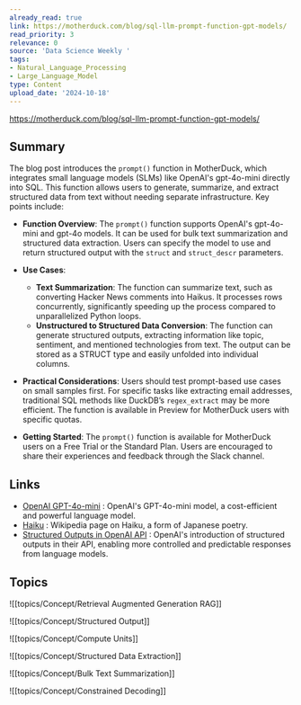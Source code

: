 ```yaml
---
already_read: true
link: https://motherduck.com/blog/sql-llm-prompt-function-gpt-models/
read_priority: 3
relevance: 0
source: 'Data Science Weekly '
tags:
- Natural_Language_Processing
- Large_Language_Model
type: Content
upload_date: '2024-10-18'
---
```


https://motherduck.com/blog/sql-llm-prompt-function-gpt-models/
## Summary

The blog post introduces the `prompt()` function in MotherDuck, which integrates small language models (SLMs) like OpenAI's gpt-4o-mini directly into SQL. This function allows users to generate, summarize, and extract structured data from text without needing separate infrastructure. Key points include:

- **Function Overview**: The `prompt()` function supports OpenAI's gpt-4o-mini and gpt-4o models. It can be used for bulk text summarization and structured data extraction. Users can specify the model to use and return structured output with the `struct` and `struct_descr` parameters.

- **Use Cases**:
  - **Text Summarization**: The function can summarize text, such as converting Hacker News comments into Haikus. It processes rows concurrently, significantly speeding up the process compared to unparallelized Python loops.
  - **Unstructured to Structured Data Conversion**: The function can generate structured outputs, extracting information like topic, sentiment, and mentioned technologies from text. The output can be stored as a STRUCT type and easily unfolded into individual columns.

- **Practical Considerations**: Users should test prompt-based use cases on small samples first. For specific tasks like extracting email addresses, traditional SQL methods like DuckDB’s `regex_extract` may be more efficient. The function is available in Preview for MotherDuck users with specific quotas.

- **Getting Started**: The `prompt()` function is available for MotherDuck users on a Free Trial or the Standard Plan. Users are encouraged to share their experiences and feedback through the Slack channel.
## Links

- [OpenAI GPT-4o-mini](https://openai.com/index/gpt-4o-mini-advancing-cost-efficient-intelligence/) : OpenAI's GPT-4o-mini model, a cost-efficient and powerful language model.
- [Haiku](https://en.wikipedia.org/wiki/Haiku) : Wikipedia page on Haiku, a form of Japanese poetry.
- [Structured Outputs in OpenAI API](https://openai.com/index/introducing-structured-outputs-in-the-api/) : OpenAI's introduction of structured outputs in their API, enabling more controlled and predictable responses from language models.

## Topics

![[topics/Concept/Retrieval Augmented Generation RAG]]

![[topics/Concept/Structured Output]]

![[topics/Concept/Compute Units]]

![[topics/Concept/Structured Data Extraction]]

![[topics/Concept/Bulk Text Summarization]]

![[topics/Concept/Constrained Decoding]]